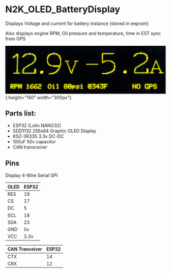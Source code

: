 # N2K_OLED_BatteryDisplay

Displays Voltage and current for battery instance (stored in eeprom)

Also displays engine RPM, Oil pressure and temperature, time in EST sync from GPS

![test](batterydisplay.jpg?raw=true){:height="150" width="300px"}.

## Parts list:

* ESP32 (Lolin NANO32)
* SDD1132 256x64 Graphic OLED Display
* KSZ-3R33S 3.3v DC-DC 
* 100uF 50v capacitor
* CAN transceiver

## Pins

Display 4-Wire Serial SPI 

| OLED | ESP32 |
|-----|----|
|RES|19|
|CS|17|
|DC|5|
|SCL|18|
|SDA|23|
|GND | 0v|
|VCC | 3.3v|

| CAN Tranceiver | ESP32 |
|-----|----|
|CTX|14|
|CRX|12|

